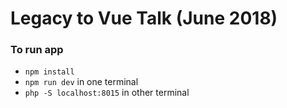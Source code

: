 # Legacy to Vue Talk (June 2018)

### To run app

- `npm install`
- `npm run dev` in one terminal
- `php -S localhost:8015` in other terminal